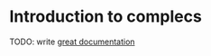 # Introduction to complecs

TODO: write [great documentation](http://jacobian.org/writing/great-documentation/what-to-write/)
